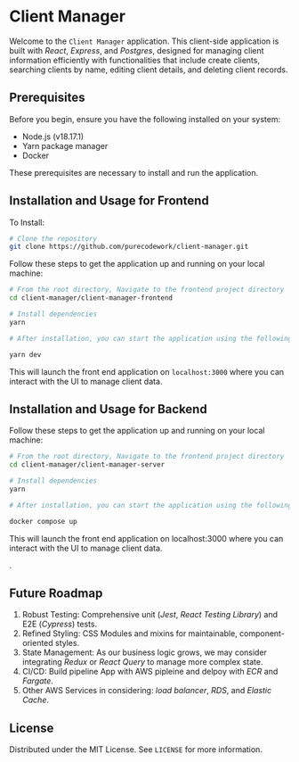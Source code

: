 # Client Manager

Welcome to the `Client Manager` application. This client-side application is built with _React_, _Express_, and _Postgres_, designed for managing client information efficiently with functionalities that include create clients, searching clients by name, editing client details, and deleting client records.

## Prerequisites

Before you begin, ensure you have the following installed on your system:

- Node.js (v18.17.1)
- Yarn package manager
- Docker

These prerequisites are necessary to install and run the application.

## Installation and Usage for Frontend

To Install:

```bash
# Clone the repository
git clone https://github.com/purecodework/client-manager.git
```

Follow these steps to get the application up and running on your local machine:

```bash
# From the root directory, Navigate to the frontend project directory
cd client-manager/client-manager-frontend

# Install dependencies
yarn

# After installation, you can start the application using the following command:

yarn dev
```

This will launch the front end application on `localhost:3000` where you can interact with the UI to manage client data.

## Installation and Usage for Backend

Follow these steps to get the application up and running on your local machine:

```bash
# From the root directory, Navigate to the frontend project directory
cd client-manager/client-manager-server

# Install dependencies
yarn

# After installation, you can start the application using the following command:

docker compose up
```
This will launch the front end application on localhost:3000 where you can interact with the UI to manage client data.

.

## Future Roadmap

1. Robust Testing: Comprehensive unit (_Jest_, _React Testing Library_) and E2E (_Cypress_) tests.
2. Refined Styling: CSS Modules and mixins for maintainable, component-oriented styles.
3. State Management: As our business logic grows, we may consider integrating _Redux_ or _React Query_ to manage more complex state.
4. CI/CD: Build pipeline App with AWS pipleine and delpoy with _ECR_ and _Fargate_.
5. Other AWS Services in considering: _load balancer_, _RDS_, and _Elastic Cache_.

## License

Distributed under the MIT License. See `LICENSE` for more information.
